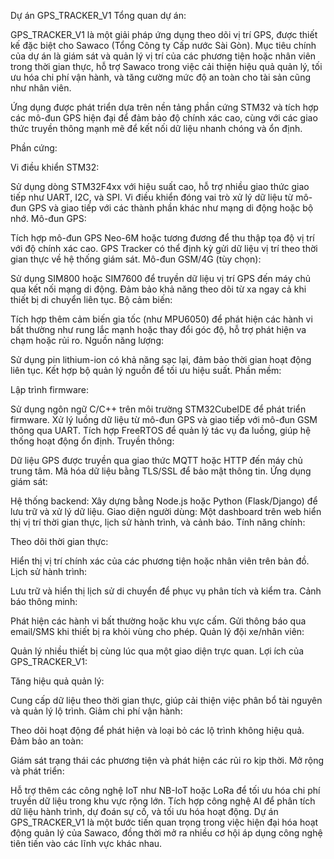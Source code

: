 Dự án GPS_TRACKER_V1
Tổng quan dự án:

GPS_TRACKER_V1 là một giải pháp ứng dụng theo dõi vị trí GPS, được thiết kế đặc biệt cho Sawaco (Tổng Công ty Cấp nước Sài Gòn). Mục tiêu chính của dự án là giám sát và quản lý vị trí của các phương tiện hoặc nhân viên trong thời gian thực, hỗ trợ Sawaco trong việc cải thiện hiệu quả quản lý, tối ưu hóa chi phí vận hành, và tăng cường mức độ an toàn cho tài sản cũng như nhân viên.

Ứng dụng được phát triển dựa trên nền tảng phần cứng STM32 và tích hợp các mô-đun GPS hiện đại để đảm bảo độ chính xác cao, cùng với các giao thức truyền thông mạnh mẽ để kết nối dữ liệu nhanh chóng và ổn định.

Phần cứng:

Vi điều khiển STM32:

Sử dụng dòng STM32F4xx với hiệu suất cao, hỗ trợ nhiều giao thức giao tiếp như UART, I2C, và SPI.
Vi điều khiển đóng vai trò xử lý dữ liệu từ mô-đun GPS và giao tiếp với các thành phần khác như mạng di động hoặc bộ nhớ.
Mô-đun GPS:

Tích hợp mô-đun GPS Neo-6M hoặc tương đương để thu thập tọa độ vị trí với độ chính xác cao.
GPS Tracker có thể định kỳ gửi dữ liệu vị trí theo thời gian thực về hệ thống giám sát.
Mô-đun GSM/4G (tùy chọn):

Sử dụng SIM800 hoặc SIM7600 để truyền dữ liệu vị trí GPS đến máy chủ qua kết nối mạng di động.
Đảm bảo khả năng theo dõi từ xa ngay cả khi thiết bị di chuyển liên tục.
Bộ cảm biến:

Tích hợp thêm cảm biến gia tốc (như MPU6050) để phát hiện các hành vi bất thường như rung lắc mạnh hoặc thay đổi góc độ, hỗ trợ phát hiện va chạm hoặc rủi ro.
Nguồn năng lượng:

Sử dụng pin lithium-ion có khả năng sạc lại, đảm bảo thời gian hoạt động liên tục. Kết hợp bộ quản lý nguồn để tối ưu hiệu suất.
Phần mềm:

Lập trình firmware:

Sử dụng ngôn ngữ C/C++ trên môi trường STM32CubeIDE để phát triển firmware.
Xử lý luồng dữ liệu từ mô-đun GPS và giao tiếp với mô-đun GSM thông qua UART.
Tích hợp FreeRTOS để quản lý tác vụ đa luồng, giúp hệ thống hoạt động ổn định.
Truyền thông:

Dữ liệu GPS được truyền qua giao thức MQTT hoặc HTTP đến máy chủ trung tâm.
Mã hóa dữ liệu bằng TLS/SSL để bảo mật thông tin.
Ứng dụng giám sát:

Hệ thống backend: Xây dựng bằng Node.js hoặc Python (Flask/Django) để lưu trữ và xử lý dữ liệu.
Giao diện người dùng: Một dashboard trên web hiển thị vị trí thời gian thực, lịch sử hành trình, và cảnh báo.
Tính năng chính:

Theo dõi thời gian thực:

Hiển thị vị trí chính xác của các phương tiện hoặc nhân viên trên bản đồ.
Lịch sử hành trình:

Lưu trữ và hiển thị lịch sử di chuyển để phục vụ phân tích và kiểm tra.
Cảnh báo thông minh:

Phát hiện các hành vi bất thường hoặc khu vực cấm.
Gửi thông báo qua email/SMS khi thiết bị ra khỏi vùng cho phép.
Quản lý đội xe/nhân viên:

Quản lý nhiều thiết bị cùng lúc qua một giao diện trực quan.
Lợi ích của GPS_TRACKER_V1:

Tăng hiệu quả quản lý:

Cung cấp dữ liệu theo thời gian thực, giúp cải thiện việc phân bổ tài nguyên và quản lý lộ trình.
Giảm chi phí vận hành:

Theo dõi hoạt động để phát hiện và loại bỏ các lộ trình không hiệu quả.
Đảm bảo an toàn:

Giám sát trạng thái các phương tiện và phát hiện các rủi ro kịp thời.
Mở rộng và phát triển:

Hỗ trợ thêm các công nghệ IoT như NB-IoT hoặc LoRa để tối ưu hóa chi phí truyền dữ liệu trong khu vực rộng lớn.
Tích hợp công nghệ AI để phân tích dữ liệu hành trình, dự đoán sự cố, và tối ưu hóa hoạt động.
Dự án GPS_TRACKER_V1 là một bước tiến quan trọng trong việc hiện đại hóa hoạt động quản lý của Sawaco, đồng thời mở ra nhiều cơ hội áp dụng công nghệ tiên tiến vào các lĩnh vực khác nhau.
